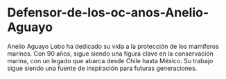 # Defensor-de-los-oc-anos-Anelio-Aguayo
Anelio Aguayo Lobo ha dedicado su vida a la protección de los mamíferos marinos. Con 90 años, sigue siendo una figura clave en la conservación marina, con un legado que abarca desde Chile hasta México. Su trabajo sigue siendo una fuente de inspiración para futuras generaciones.
